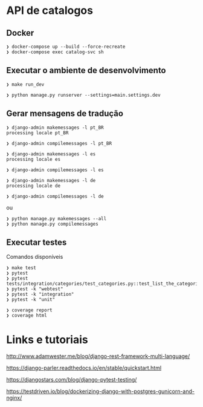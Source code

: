 # API de catalogos

## Docker

```shell
❯ docker-compose up --build --force-recreate
❯ docker-compose exec catalog-svc sh
```

## Executar o ambiente de desenvolvimento

```shell
❯ make run_dev

❯ python manage.py runserver --settings=main.settings.dev

```

## Gerar mensagens de tradução

```shell
❯ django-admin makemessages -l pt_BR
processing locale pt_BR

❯ django-admin compilemessages -l pt_BR

❯ django-admin makemessages -l es
processing locale es

❯ django-admin compilemessages -l es

❯ django-admin makemessages -l de
processing locale de

❯ django-admin compilemessages -l de

```

ou

```shell
❯ python manage.py makemessages --all
❯ python manage.py compilemessages
```

## Executar testes

Comandos disponíveis

```shell
❯ make test
❯ pytest
❯ pytest tests/integration/categories/test_categories.py::test_list_the_categories
❯ pytest -k "webtest"
❯ pytest -k "integration"
❯ pytest -k "unit"
```

```shell
❯ coverage report
❯ coverage html
```

# Links e tutoriais

http://www.adamwester.me/blog/django-rest-framework-multi-language/

https://django-parler.readthedocs.io/en/stable/quickstart.html

https://djangostars.com/blog/django-pytest-testing/

https://testdriven.io/blog/dockerizing-django-with-postgres-gunicorn-and-nginx/

